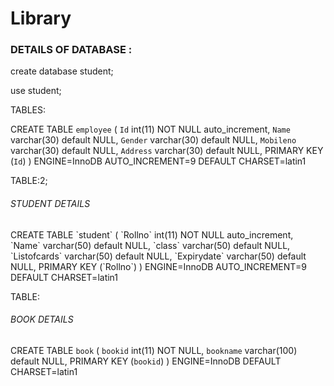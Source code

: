 # Library

<h3>DETAILS OF DATABASE :</h3>

create database student;

use student;

TABLES:

CREATE TABLE `employee` (
  `Id` int(11) NOT NULL auto_increment,
  `Name` varchar(30) default NULL,
  `Gender` varchar(30) default NULL,
  `Mobileno` varchar(30) default NULL,
  `Address` varchar(30) default NULL,
  PRIMARY KEY  (`Id`)
) ENGINE=InnoDB AUTO_INCREMENT=9 DEFAULT CHARSET=latin1

TABLE:2;
<H6>STUDENT DETAILS</H6>
CREATE TABLE `student` (
  `Rollno` int(11) NOT NULL auto_increment,
  `Name` varchar(50) default NULL,
  `class` varchar(50) default NULL,
  `Listofcards` varchar(50) default NULL,
  `Expirydate` varchar(50) default NULL,
  PRIMARY KEY  (`Rollno`)
) ENGINE=InnoDB AUTO_INCREMENT=9 DEFAULT CHARSET=latin1

TABLE:
<H6>BOOK DETAILS</H6>

CREATE TABLE `book` (
  `bookid` int(11) NOT NULL,
  `bookname` varchar(100) default NULL,
  PRIMARY KEY  (`bookid`)
) ENGINE=InnoDB DEFAULT CHARSET=latin1
